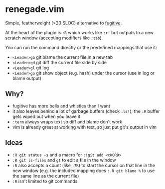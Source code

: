 # renegade.vim

Simple, featherweight (<20 SLOC) alternative to
[fugitive](https://github.com/tpope/vim-fugitive).

At the heart of the plugin is `:R` which works like `:r!`
but outputs to a new scratch window (accepting modifiers like `:tab`).

You can run the command directly or the predefined mappings that use it:

- `<Leader>gb` git blame the current file in a new tab
- `<Leader>gd` git diff the current file side by side
- `<Leader>gl` git log
- `<Leader>go` git show object (e.g. hash) under the cursor
               (use in log or blame output)

## Why?

- fugitive has more bells and whistles than I want
- it also leaves behind a lot of garbage buffers (check `:ls!`);
  the `:R` buffer gets wiped out when you leave it
- `:term` always wraps text so diff and blame don't work
- vim is already great at working with text, so just put git's output in vim

## Ideas

- `:R git status -s` and a macro for `:!git add <cWORD>`
- `:R git ls-files` and `gf` to edit a file in the window
- `:R` also accepts a count (like `:7R`) to start the cursor on that line in
  the new window (e.g. the included mapping does `:.R git blame %` to use the
  same line as the current file)
- `:R` isn't limited to git commands
